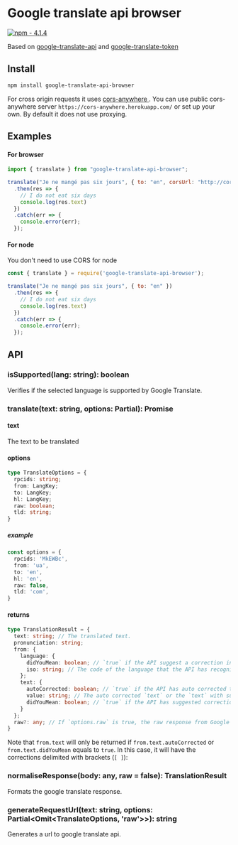 # Google translate api browser

[![npm - 4.1.4](https://img.shields.io/badge/npm-4.1.4-2ea44f?logo=npm&logoColor=%23CB3837)](https://www.npmjs.com/package/google-translate-api-browser)

Based on [google-translate-api](https://github.com/matheuss/google-translate-api) and [google-translate-token](https://github.com/matheuss/google-translate-token)

## Install

```bash
npm install google-translate-api-browser
```

For cross origin requests it uses [cors-anywhere
](https://github.com/Rob--W/cors-anywhere). You can use public cors-anywhere server `https://cors-anywhere.herokuapp.com/` or set up your own. By default it does not use proxying.

## Examples

#### For browser

```javascript
import { translate } from "google-translate-api-browser";

translate("Je ne mangé pas six jours", { to: "en", corsUrl: "http://cors-anywhere.herokuapp.com/" })
  .then(res => {
    // I do not eat six days
    console.log(res.text)
  })
  .catch(err => {
    console.error(err);
  });
```

#### For node

You don't need to use CORS for node

```javascript
const { translate } = require('google-translate-api-browser');

translate("Je ne mangé pas six jours", { to: "en" })
  .then(res => {
    // I do not eat six days
    console.log(res.text)
  })
  .catch(err => {
    console.error(err);
  });
```

## API

### isSupported(lang: string): boolean
Verifies if the selected language is supported by Google Translate.

### translate(text: string, options: Partial<TranslateOptions>): Promise<TranslationResult>

#### text
The text to be translated

#### options
```typescript
type TranslateOptions = {
  rpcids: string;
  from: LangKey;
  to: LangKey;
  hl: LangKey;
  raw: boolean;
  tld: string;
}
```
##### example
```typescript
const options = {
  rpcids: 'MkEWBc',
  from: 'ua',
  to: 'en',
  hl: 'en',
  raw: false,
  tld: 'com',
}
```
#### returns
```typescript
type TranslationResult = {
  text: string; // The translated text.
  pronunciation: string;
  from: {
    language: {
      didYouMean: boolean; // `true` if the API suggest a correction in the source language
      iso: string; // The code of the language that the API has recognized in the `text`
    };
    text: {
      autoCorrected: boolean; // `true` if the API has auto corrected the `text`
      value: string; // The auto corrected `text` or the `text` with suggested corrections
      didYouMean: boolean; // `true` if the API has suggested corrections to the `text`
    }
  };
  raw?: any; // If `options.raw` is true, the raw response from Google Translate servers
}
```

Note that `from.text` will only be returned if `from.text.autoCorrected` or `from.text.didYouMean` equals to `true`. In this case, it will have the corrections delimited with brackets (`[ ]`):


### normaliseResponse(body: any, raw = false): TranslationResult
Formats the google translate response.

### generateRequestUrl(text: string, options: Partial<Omit<TranslateOptions, 'raw'>>): string
Generates a url to google translate api.
